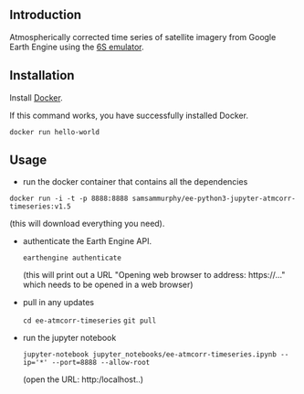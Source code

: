## Introduction

Atmospherically corrected time series of satellite imagery from Google Earth Engine using the [6S emulator](https://github.com/samsammurphy/6S_emulator/edit/master/README.md).

## Installation

Install [Docker](https://docs.docker.com/engine/installation/#supported-platforms).

If this command works, you have successfully installed Docker.

`docker run hello-world`

## Usage

- run the docker container that contains all the dependencies

`docker run -i -t -p 8888:8888 samsammurphy/ee-python3-jupyter-atmcorr-timeseries:v1.5`

  (this will download everything you need).

- authenticate the Earth Engine API.

  `earthengine authenticate`

  (this will print out a URL "Opening web browser to address: https://..." which needs to be opened in a web browser)

- pull in any updates

  `cd ee-atmcorr-timeseries`
  `git pull`

- run the jupyter notebook

  `jupyter-notebook jupyter_notebooks/ee-atmcorr-timeseries.ipynb --ip='*' --port=8888 --allow-root`

  (open the URL: http:/localhost..)
